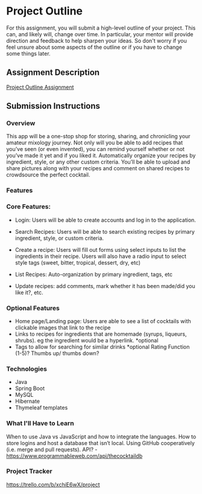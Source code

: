 # Project Outline
For this assignment, you will submit a high-level outline of your project. This can, and likely will, change over time. In particular, your mentor will provide direction and feedback to help sharpen your ideas. So don't worry if you feel unsure about some aspects of the outline or if you have to change some things later.

## Assignment Description
[Project Outline Assignment](https://education.launchcode.org/liftoff/modules/assignments/project-outline)

## Submission Instructions

### Overview
This app will be a one-stop shop for storing, sharing, and chronicling your amateur mixology journey. Not only will you be able to add recipes that you’ve seen (or even invented), you can remind yourself whether or not you’ve made it yet and if you liked it. Automatically organize your recipes by ingredient, style, or any other custom criteria. You’ll be able to upload and share pictures along with your recipes and comment on shared recipes to crowdsource the perfect cocktail.

### Features
### Core Features:
- Login: Users will be able to create accounts and log in to the application. 

- Search Recipes: Users will be able to search existing recipes by primary ingredient, style, or custom criteria.

- Create a recipe: Users will fill out forms using select inputs to list the ingredients in their recipe. 
Users will also have a radio input to select style tags (sweet, bitter, tropical, dessert, dry, etc)

- List Recipes: Auto-organization by primary ingredient, tags, etc

- Update recipes: add comments, mark whether it has been made/did you like it?, etc.

### Optional Features

- Home page/Landing page: Users are able to see a list of cocktails with clickable images that link to the recipe
- Links to recipes for ingredients that are homemade (syrups, liqueurs, shrubs). eg the ingredient would be a hyperlink. *optional
- Tags to allow for searching for similar drinks  *optional
Rating Function (1-5)? Thumbs up/ thumbs down?


### Technologies
- Java
- Spring Boot
- MySQL
- Hibernate
- Thymeleaf templates


### What I'll Have to Learn
When to use Java vs JavaScript and how to integrate the languages.
How to store logins and host a database that isn’t local.
Using GitHub cooperatively (i.e. merge and pull requests). 
API? - https://www.programmableweb.com/api/thecocktaildb


### Project Tracker
https://trello.com/b/xchiE6wX/project 


